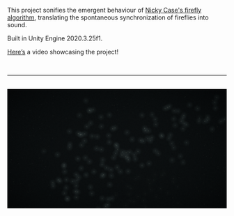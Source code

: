 This project sonifies the emergent behaviour of [Nicky Case's firefly algorithm](https://ncase.me/fireflies/), translating the spontaneous synchronization of fireflies into sound.

Built in Unity Engine 2020.3.25f1.

[Here’s](https://www.youtube.com/watch?v=jElA1fO7SpA) a video showcasing the project! 

<br>

---

<br>

<img src="https://github.com/Eeelis/fireflies/blob/main/Images/Fireflies.png" width="1200">

<br> 
